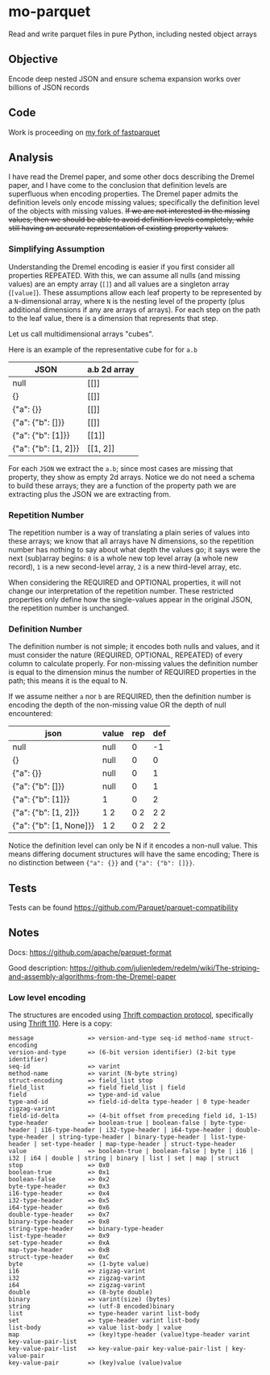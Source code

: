 # mo-parquet

Read and write parquet files in pure Python, including nested object arrays

## Objective

Encode deep nested JSON and ensure schema expansion works over billions of JSON records

## Code

Work is proceeding on [my fork of fastparquet](https://github.com/klahnakoski/fastparquet/blob/nested/fastparquet/json_writer.py)

## Analysis

I have read the Dremel paper, and some other docs describing the Dremel paper, and I have come to the conclusion that definition levels are superfluous when encoding properties. The Dremel paper admits the definition levels only encode missing values; specifically the definition level of the objects with missing values. <strike>If we are not interested in the missing values, then we should be able to avoid definition levels completely, while still having an accurate representation of existing property values.</strike>





### Simplifying Assumption

Understanding the Dremel encoding is easier if you first consider all properties REPEATED. With this, we can assume all nulls (and missing values) are an empty array (`[]`) and all values are a singleton array (`[value]`). These assumptions allow each leaf property to be represented by a `N`-dimensional array, where `N` is the nesting level of the property (plus additional dimensions if any are arrays of arrays). For each step on the path to the leaf value, there is a dimension that represents that step. 

Let us call multidimensional arrays "cubes".

Here is an example of the representative cube for for `a.b`

|           JSON           |      a.b 2d array     |
| ------------------------ | --------------------- |
|   null                   |          [[]]         |
|   {}                     |          [[]]         |
|   {"a": {}}              |          [[]]         |
|   {"a": {"b": []}}       |          [[]]         |   
|   {"a": {"b": [1]}}      |         [[1]]         |
|   {"a": {"b": [1, 2]}}   |        [[1, 2]]       |


For each `JSON` we extract the `a.b`; since most cases are missing that property, they show as empty 2d arrays. Notice we do not need a schema to build these arrays; they are a function of the property path we are extracting plus the JSON we are extracting from.  

### Repetition Number

The repetition number is a way of translating a plain series of values into these arrays; we know that all arrays have N dimensions, so the repetition number has nothing to say about what depth the values go; it says were the next (sub)array begins: `0` is a whole new top level array (a whole new record), `1` is a new second-level array, `2` is a new third-level array, etc.

When considering the REQUIRED and OPTIONAL properties, it will not change our interpretation of the repetition number. These restricted properties only define how the single-values appear in the original JSON, the repetition number is unchanged.

### Definition Number
 
The definition number is not simple; it encodes both nulls and values, and it must consider the nature (REQUIRED, OPTIONAL, REPEATED) of every column to calculate properly. For non-missing values the definition number is equal to the dimension minus the number of REQUIRED properties in the path; this means it is the equal to N.  

If we assume neither `a` nor `b` are REQUIRED, then the definition number is encoding the depth of the non-missing value OR the depth of null encountered:

|           json            | value |  rep  |  def  |
| ------------------------- | ----- | ----- | ----- |
|   null                    |  null |   0   |  -1   |
|   {}                      |  null |   0   |   0   |
|   {"a": {}}               |  null |   0   |   1   |
|   {"a": {"b": []}}        |  null |   0   |   1   |   
|   {"a": {"b": [1]}}       |   1   |   0   |   2   |
|   {"a": {"b": [1, 2]}}    |  1 2  |  0 2  |  2 2  |
|   {"a": {"b": [1, None]}} |  1 2  |  0 2  |  2 2  |

Notice the definition level can only be N if it encodes a non-null value. This means differing document structures will have the same encoding; There is no distinction between `{"a": {}}` and `{"a": {"b": []}}`. 


## Tests

Tests can be found https://github.com/Parquet/parquet-compatibility


## Notes 


Docs: https://github.com/apache/parquet-format

Good description: https://github.com/julienledem/redelm/wiki/The-striping-and-assembly-algorithms-from-the-Dremel-paper


### Low level encoding

The structures are encoded using [Thrift compaction protocol](https://github.com/apache/thrift/blob/master/doc/specs/thrift-compact-protocol.md), specifically using [Thrift 110](https://issues.apache.org/jira/browse/THRIFT-110).  Here is a copy:

	message               => version-and-type seq-id method-name struct-encoding 
	version-and-type      => (6-bit version identifier) (2-bit type identifier)
	seq-id                => varint
	method-name           => varint (N-byte string)
	struct-encoding       => field_list stop
	field_list            => field field_list | field
	field                 => type-and-id value
	type-and-id           => field-id-delta type-header | 0 type-header zigzag-varint
	field-id-delta        => (4-bit offset from preceding field id, 1-15)
	type-header           => boolean-true | boolean-false | byte-type-header | i16-type-header | i32-type-header | i64-type-header | double-type-header | string-type-header | binary-type-header | list-type-header | set-type-header | map-type-header | struct-type-header
	value                 => boolean-true | boolean-false | byte | i16 | i32 | i64 | double | string | binary | list | set | map | struct
	stop                  => 0x0
	boolean-true          => 0x1
	boolean-false         => 0x2
	byte-type-header      => 0x3
	i16-type-header       => 0x4
	i32-type-header       => 0x5
	i64-type-header       => 0x6
	double-type-header    => 0x7
	binary-type-header    => 0x8
	string-type-header    => binary-type-header
	list-type-header      => 0x9
	set-type-header       => 0xA
	map-type-header       => 0xB
	struct-type-header    => 0xC
	byte                  => (1-byte value)
	i16                   => zigzag-varint
	i32                   => zigzag-varint
	i64                   => zigzag-varint
	double                => (8-byte double)
	binary                => varint(size) (bytes)
	string                => (utf-8 encoded)binary
	list                  => type-header varint list-body
	set                   => type-header varint list-body
	list-body             => value list-body | value
	map                   => (key)type-header (value)type-header varint key-value-pair-list
	key-value-pair-list   => key-value-pair key-value-pair-list | key-value-pair
	key-value-pair        => (key)value (value)value

